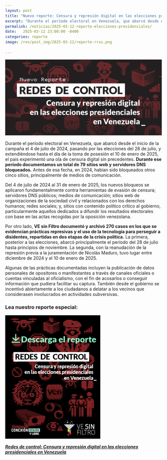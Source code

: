 ```yaml
---
layout: post
title: "Nuevo reporte: Censura y represión digital en las elecciones presidenciales en Venezuela"
excerpt: "Durante el período electoral en Venezuela, que abarcó desde el inicio de la campaña el 4 de julio de 2024, pasando por las elecciones del 28 de julio, y extendiéndose hasta el día de la toma de posesión el 10 de enero de 2025, el país experimentó una ola de censura y represión digital sin precedentes."
permalink: /noticias/2025-03-12-reporte-elecciones-presidenciales/
date:   2025-03-12 23:00:00 -0400
categories: reporte
image: /res/post_img/2025-03-12/reporte-rrss.png

---
```


<p class="cover"><img alt="Censura y represión digital en las elecciones presidenciales en Venezuela" src="/res/post_img/2025-03-12/reporte-post.png"></p>

Durante el período electoral en Venezuela, que abarcó desde el inicio de la campaña el 4 de julio de 2024, pasando por las elecciones del 28 de julio, y extendiéndose hasta el día de la toma de posesión el 10 de enero de 2025, el país experimentó una ola de censura digital sin precedentes. **Durante ese período documentamos un total de 79 sitios web y servidores DNS bloqueados.** Antes de esa fecha, en 2024, habían sido bloqueados otros cinco sitios, principalmente de medios de comunicación. 

Del 4 de julio de 2024 al 31 de enero de 2025, los nuevos bloqueos se aplicaron fundamentalmente contra herramientas de evasión de censura; servidores DNS públicos; medios de comunicación; sitios web de organizaciones de la sociedad civil y relacionados con los derechos humanos; redes sociales; y, sitios con contenido político crítico al gobierno, particularmente aquellos dedicados a difundir los resultados electorales con base en las actas recogidas por la oposición venezolana.

Por otro lado, **VE sin Filtro documentó y archivó 270 casos en los que se evidencian prácticas represivas y el uso de la tecnología para perseguir a disidentes, repartidas en dos etapas de la crisis política.** La primera, posterior a las elecciones, abarcó principalmente el período del 28 de julio hasta principios de noviembre. La segunda, con la reanudación de la represión previa a la juramentación de Nicolás Maduro, tuvo lugar entre diciembre de 2024 y el 10 de enero de 2025. 

Algunas de las prácticas documentadas incluyen la publicación de datos personales de opositores o manifestantes a través de canales oficiales o cuentas vinculadas al oficialismo, con el fin de acosarlos o conseguir información que pudiera facilitar su captura. También desde el gobierno se incentivó abiertamente a los ciudadanos a delatar a los vecinos que considerasen involucrados en actividades subversivas.

### Lea nuestro reporte especial:

[![Descarga el informe](/res/post_img/2025-03-12/2025-03-12-reporte_portada-mini.png)](/res/files/informe-presidenciales_2024-VEsinFiltro.pdf)

***[Redes de control: Censura y represión digital en las elecciones presidenciales en Venezuela](/res/files/informe-presidenciales_2024-VEsinFiltro.pdf)***

